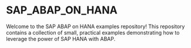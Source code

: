 # SAP_ABAP_ON_HANA
Welcome to the SAP ABAP on HANA examples repository! This repository contains a collection of small, practical examples demonstrating how to leverage the power of SAP HANA with ABAP. 
